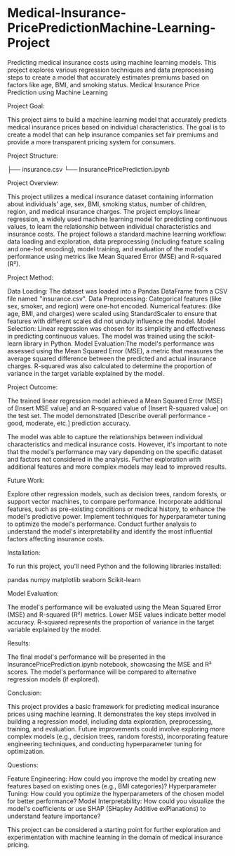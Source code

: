 # Medical-Insurance-PricePredictionMachine-Learning-Project
Predicting medical insurance costs using machine learning models. This project explores various regression techniques and data preprocessing steps to create a model that accurately estimates premiums based on factors like age, BMI, and smoking status.
Medical Insurance Price Prediction using Machine Learning

Project Goal:

This project aims to build a machine learning model that accurately predicts medical insurance prices based on individual characteristics. The goal is to create a model that can help insurance companies set fair premiums and provide a more transparent pricing system for consumers. 


Project Structure:

├── insurance.csv
└── InsurancePricePrediction.ipynb

Project Overview:

This project utilizes a medical insurance dataset containing information about individuals' age, sex, BMI, smoking status, number of children, region, and medical insurance charges. The project employs linear regression, a widely used machine learning model for predicting continuous values, to learn the relationship between individual characteristics and insurance costs. The project follows a standard machine learning workflow: data loading and exploration, data preprocessing (including feature scaling and one-hot encoding), model training, and evaluation of the model's performance using metrics like Mean Squared Error (MSE) and R-squared (R²). 

Project Method:

Data Loading: The dataset was loaded into a Pandas DataFrame from a CSV file named "insurance.csv".
Data Preprocessing: Categorical features (like sex, smoker, and region) were one-hot encoded.
Numerical features: (like age, BMI, and charges) were scaled using StandardScaler to ensure that features with different scales did not unduly influence the model.
Model Selection: Linear regression was chosen for its simplicity and effectiveness in predicting continuous values. The model was trained using the scikit-learn library in Python.
Model Evaluation:The model's performance was assessed using the Mean Squared Error (MSE), a metric that measures the average squared difference between the predicted and actual insurance charges. R-squared was also calculated to determine the proportion of variance in the target variable explained by the model.

Project Outcome:

The trained linear regression model achieved a Mean Squared Error (MSE) of [Insert MSE value] and an R-squared value of [Insert R-squared value] on the test set.  The model demonstrated [Describe overall performance - good, moderate, etc.] prediction accuracy.  

The model was able to capture the relationships between individual characteristics and medical insurance costs. However, it's important to note that the model's performance may vary depending on the specific dataset and factors not considered in the analysis. Further exploration with additional features and more complex models may lead to improved results.

Future Work:

Explore other regression models, such as decision trees, random forests, or support vector machines, to compare performance.
Incorporate additional features, such as pre-existing conditions or medical history, to enhance the model's predictive power.
Implement techniques for hyperparameter tuning to optimize the model's performance.
Conduct further analysis to understand the model's interpretability and identify the most influential factors affecting insurance costs.

Installation:

To run this project, you'll need Python and the following libraries installed:

pandas
numpy
matplotlib
seaborn
Scikit-learn

Model Evaluation:

The model's performance will be evaluated using the Mean Squared Error (MSE) and R-squared (R²) metrics. Lower MSE values indicate better model accuracy. R-squared represents the proportion of variance in the target variable explained by the model.


Results:


The final model's performance will be presented in the InsurancePricePrediction.ipynb notebook, showcasing the MSE and R² scores. The model's performance will be compared to alternative regression models (if explored).


Conclusion:


This project provides a basic framework for predicting medical insurance prices using machine learning. It demonstrates the key steps involved in building a regression model, including data exploration, preprocessing, training, and evaluation. Future improvements could involve exploring more complex models (e.g., decision trees, random forests), incorporating feature engineering techniques, and conducting hyperparameter tuning for optimization.

Questions:

Feature Engineering: How could you improve the model by creating new features based on existing ones (e.g., BMI categories)?
Hyperparameter Tuning: How could you optimize the hyperparameters of the chosen model for better performance?
Model Interpretability: How could you visualize the model's coefficients or use SHAP (SHapley Additive exPlanations) to understand feature importance?


This project can be considered a starting point for further exploration and experimentation with machine learning in the domain of medical insurance pricing.
